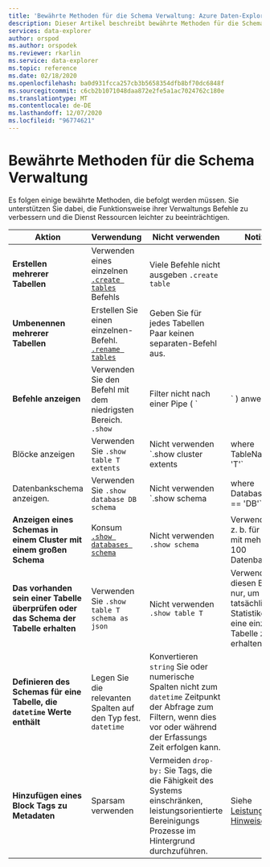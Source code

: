 ```yaml
---
title: 'Bewährte Methoden für die Schema Verwaltung: Azure Daten-Explorer'
description: Dieser Artikel beschreibt bewährte Methoden für die Schema Verwaltung in Azure Daten-Explorer.
services: data-explorer
author: orspod
ms.author: orspodek
ms.reviewer: rkarlin
ms.service: data-explorer
ms.topic: reference
ms.date: 02/18/2020
ms.openlocfilehash: ba0d931fcca257cb3b5658354dfb8bf70dc6848f
ms.sourcegitcommit: c6cb2b1071048daa872e2fe5a1ac7024762c180e
ms.translationtype: MT
ms.contentlocale: de-DE
ms.lasthandoff: 12/07/2020
ms.locfileid: "96774621"
---
```

# <a name="best-practices-for-schema-management"></a>Bewährte Methoden für die Schema Verwaltung

Es folgen einige bewährte Methoden, die befolgt werden müssen. Sie unterstützen Sie dabei, die Funktionsweise ihrer Verwaltungs Befehle zu verbessern und die Dienst Ressourcen leichter zu beeinträchtigen.

|Aktion  |Verwendung  |Nicht verwenden | Notizen |
|---------|---------|---------|----
| **Erstellen mehrerer Tabellen**    |  Verwenden eines einzelnen [`.create tables`](create-tables-command.md) Befehls       | Viele Befehle nicht ausgeben `.create table`        | |
| **Umbenennen mehrerer Tabellen**    | Erstellen Sie einen einzelnen-Befehl. [`.rename tables`](rename-table-command.md)        |  Geben Sie für jedes Tabellen Paar keinen separaten-Befehl aus.   |    |
|**Befehle anzeigen**   |   Verwenden Sie den Befehl mit dem niedrigsten Bereich. `.show` |   Filter nicht nach einer Pipe ( `|` ) anwenden   </ul></li>  | Beschränken Sie die Verwendung so weit wie möglich. Speichern Sie nach Möglichkeit die Informationen zwischen, die Sie zurückgeben. |
| Blöcke anzeigen  | Verwenden Sie `.show table T extents`   |Nicht verwenden `.show cluster extents | where TableName == 'T'`  |
|  Datenbankschema anzeigen. |Verwenden Sie `.show database DB schema`  |  Nicht verwenden `.show schema | where DatabaseName == 'DB'` |
| **Anzeigen eines Schemas in einem Cluster mit einem großen Schema** <br> |Konsum [`.show databases schema`](../management/show-schema-database.md) |Nicht verwenden `.show schema`| Verwenden Sie z. b. für Cluster mit mehr als 100 Datenbanken.
| **Das vorhanden sein einer Tabelle überprüfen oder das Schema der Tabelle erhalten**|Verwenden Sie `.show table T schema as json`|Nicht verwenden  `.show table T` |Verwenden Sie diesen Befehl nur, um tatsächliche Statistiken für eine einzelne Tabelle zu erhalten.|
| **Definieren des Schemas für eine Tabelle, die `datetime` Werte enthält**  |Legen Sie die relevanten Spalten auf den Typ fest. `datetime` | Konvertieren `string` Sie oder numerische Spalten nicht zum `datetime` Zeitpunkt der Abfrage zum Filtern, wenn dies vor oder während der Erfassungs Zeit erfolgen kann.|
| **Hinzufügen eines Block Tags zu Metadaten** |Sparsam verwenden |Vermeiden `drop-by:` Sie Tags, die die Fähigkeit des Systems einschränken, leistungsorientierte Bereinigungs Prozesse im Hintergrund durchzuführen.|  <br> Siehe [Leistungs Hinweise](../management/extents-overview.md#extent-tagging). |
